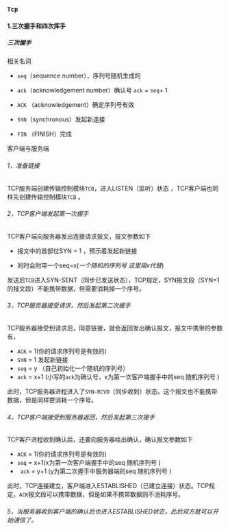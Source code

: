 ### `Tcp`

#### 1.三次握手和四次挥手

##### 三次握手

相关名词

- `seq`（sequence number），序列号随机生成的

- `ack`（acknowledgement number）确认号 `ack` = `seq`+ 1

- `ACK` （acknowledgement）确定序列号有效

- `SYN`（synchronous）发起新连接

- `FIN` （FINISH）完成

客户端与服务端

###### 1，准备链接 

TCP服务端创建传输控制模块`TCB`，进入LISTEN（监听）状态 ，TCP客户端也同样先创建传输控制模块`TCB` 。

###### 2，TCP客户端发起第一次握手

TCP客户端向服务器发出连接请求报文，报文参数如下

-  报文中的首部位SYN = 1 ，预示着发起新链接

-  同时会附带一个seq=x(*一个随机的序列号 这里用x代替*) 

发送后`TCB`进入SYN-SENT（同步已发送状态），TCP规定，SYN报文段（SYN=1的报文段）不能携带数据，但需要消耗掉一个序号。

###### 3，TCP服务器接受请求，然后发起第二次握手

TCP服务器接受到请求后，同意链接，就会返回发出确认报文，报文中携带的参数有，

-  `ACK` = 1(你的请求序列号是有效的)
-  `SYN` = 1 发起新链接
-  `seq` = y （自己初始化一个随机的序列号）
-  `ack` = x+1  (小写的`ack`为确认号，x为第一次客户端握手中的seq 随机序列号 )

此时，TCP服务器进程进入了`SYN-RCVD`（同步收到）状态。这个报文也不能携带数据，但是同样要消耗一个序号。

###### 4，TCP客户端接受到服务器返回，然后发起第三次握手

TCP客户进程收到确认后，还要向服务器给出确认，确认报文参数如下

- `ACK` = 1(你的请求序列号是有效的)
- `seq` = x+1(x为第一次客户端握手中的seq 随机序列号 )
- ` ack` = y+1 (y为第二次握手中服务器端的seq 随机序列号 )

此时，TCP连接建立，客户端进入ESTABLISHED（已建立连接）状态。TCP规定，`ACK`报文段可以携带数据，但是如果不携带数据则不消耗序号。

###### 5，当服务器收到客户端的确认后也进入ESTABLISHED状态，此后双方就可以开始通信了。